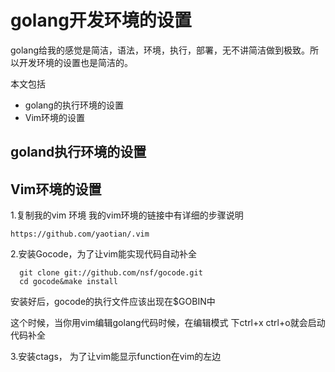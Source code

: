 # golang开发环境的设置

golang给我的感觉是简洁，语法，环境，执行，部署，无不讲简洁做到极致。所以开发环境的设置也是简洁的。

本文包括

* golang的执行环境的设置
* Vim环境的设置

## goland执行环境的设置


## Vim环境的设置

1.复制我的vim 环境
我的vim环境的链接中有详细的步骤说明

    https://github.com/yaotian/.vim

2.安装Gocode，为了让vim能实现代码自动补全
  
      git clone git://github.com/nsf/gocode.git    
      cd gocode&make install     


安装好后，gocode的执行文件应该出现在$GOBIN中     

这个时候，当你用vim编辑golang代码时候，在编辑模式 下ctrl+x ctrl+o就会启动代码补全     

3.安装ctags， 为了让vim能显示function在vim的左边


